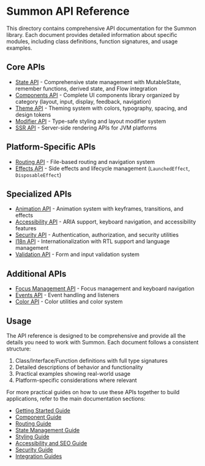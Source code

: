 # Summon API Reference

This directory contains comprehensive API documentation for the Summon library. Each document provides detailed information about specific modules, including class definitions, function signatures, and usage examples.

## Core APIs

- [State API](state.md) - Comprehensive state management with MutableState, remember functions, derived state, and Flow
  integration
- [Components API](components.md) - Complete UI components library organized by category (layout, input, display,
  feedback, navigation)
- [Theme API](theme.md) - Theming system with colors, typography, spacing, and design tokens
- [Modifier API](modifier.md) - Type-safe styling and layout modifier system
- [SSR API](ssr.md) - Server-side rendering APIs for JVM platforms

## Platform-Specific APIs

- [Routing API](routing.md) - File-based routing and navigation system
- [Effects API](effects.md) - Side effects and lifecycle management (`LaunchedEffect`, `DisposableEffect`)

## Specialized APIs

- [Animation API](animation.md) - Animation system with keyframes, transitions, and effects
- [Accessibility API](accessibility.md) - ARIA support, keyboard navigation, and accessibility features
- [Security API](security.md) - Authentication, authorization, and security utilities
- [I18n API](i18n.md) - Internationalization with RTL support and language management
- [Validation API](validation.md) - Form and input validation system

## Additional APIs

- [Focus Management API](focus.md) - Focus management and keyboard navigation
- [Events API](events.md) - Event handling and listeners
- [Color API](color.md) - Color utilities and color system

## Usage

The API reference is designed to be comprehensive and provide all the details you need to work with Summon. Each document follows a consistent structure:

1. Class/Interface/Function definitions with full type signatures
2. Detailed descriptions of behavior and functionality
3. Practical examples showing real-world usage
4. Platform-specific considerations where relevant

For more practical guides on how to use these APIs together to build applications, refer to the main documentation sections:

- [Getting Started Guide](../getting-started.md)
- [Component Guide](../components.md)
- [Routing Guide](../routing.md)
- [State Management Guide](../state-management.md)
- [Styling Guide](../styling.md)
- [Accessibility and SEO Guide](../accessibility-and-seo.md)
- [Security Guide](../security.md)
- [Integration Guides](../integration-guides.md) 